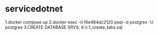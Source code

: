 # servicedotnet
1.docker compose up
2.docker exec -it f4e484dc2120 psql -d postgres -U postgres
3.CREATE DATABASE SRVS;
4.\i 1_create_tabs.sql

